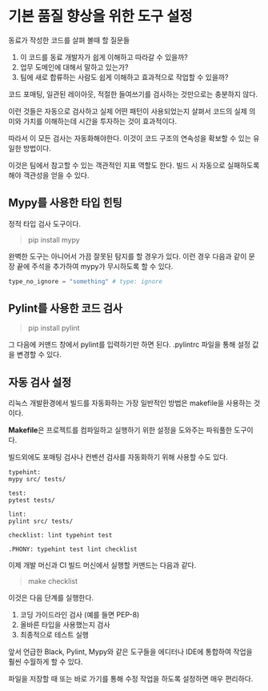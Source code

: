 # 기본 품질 향상을 위한 도구 설정

동료가 작성한 코드를 살펴 볼때 할 질문들
1. 이 코드를 동료 개발자가 쉽게 이해하고 따라갈 수 있을까?
2. 업무 도메인에 대해서 말하고 있는가?
3. 팀에 새로 합류하는 사람도 쉽게 이해하고 효과적으로 작업할 수 있을까?

코드 포매팅, 일관된 레이아웃, 적절한 들여쓰기를 검사하는 것만으로는 충분하지 않다.

이런 것들은 자동으로 검사하고 실제 어떤 패턴이 사용되었는지 살펴서
코드의 실제 의미와 가치를 이해하는데 시간을 투자하는 것이 효과적이다.

따라서 이 모든 검사는 자동화해야한다. 이것이 코드 구조의 연속성을 확보할 수 있는 유일한 방법이다.

이것은 팀에서 참고할 수 있는 객관적인 지표 역할도 한다. 빌드 시 자동으로 실패하도록 해야 객관성을 얻을 수 있다.

## Mypy를 사용한 타입 힌팅

정적 타입 검사 도구이다.

> pip install mypy

완벽한 도구는 아니어서 가끔 잘못된 탐지를 할 경우가 있다.
이런 경우 다음과 같이 문장 끝에 주석을 추가하여 mypy가 무시하도록 할 수 있다.

```python
type_no_ignore = "something" # type: ignore
```

## Pylint를 사용한 코드 검사

> pip install pylint

그 다음에 커맨드 창에서 pylint를 입력하기만 하면 된다.
.pylintrc 파일을 통해 설정 값을 변경할 수 있다.

## 자동 검사 설정

리눅스 개발환경에서 빌드를 자동화하는 가장 일반적인 방법은 makefile을 사용하는 것이다.

**Makefile**은 프로젝트를 컴파일하고 실행하기 위한 설정을 도와주는 파워풀한 도구이다.

빌드외에도 포매팅 검사나 컨벤션 검사를 자동화하기 위해 사용할 수도 있다.

```
typehint:
mypy src/ tests/

test:
pytest tests/

lint:
pylint src/ tests/

checklist: lint typehint test

.PHONY: typehint test lint checklist
```

이제 개발 머신과 CI 빌드 머신에서 실행할 커맨드는 다음과 같다.

> make checklist

이것은 다음 단계를 실행한다.
1. 코딩 가이드라인 검사 (예를 들면 PEP-8)
2. 올바른 타입을 사용했는지 검사
3. 최종적으로 테스트 실행

앞서 언급한 Black, Pylint, Mypy와 같은 도구들을 에디터나 IDE에 통합하여 작업을 훨씬 수월하게 할 수 있다.

파일을 저장할 때 또는 바로 가기를 통해 수정 작업을 하도록 설정하면 매우 편리하다.
